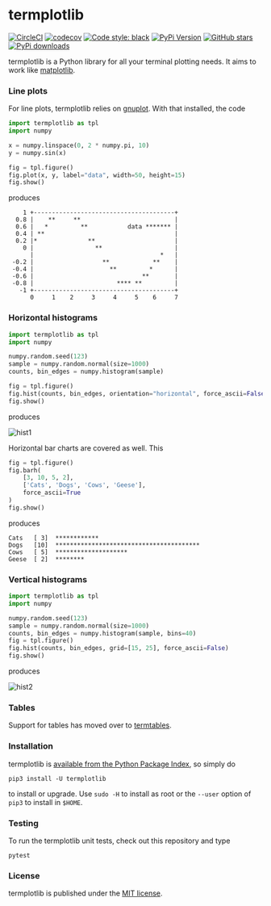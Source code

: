 # termplotlib

[![CircleCI](https://img.shields.io/circleci/project/github/nschloe/termplotlib/master.svg)](https://circleci.com/gh/nschloe/termplotlib)
[![codecov](https://img.shields.io/codecov/c/github/nschloe/termplotlib.svg)](https://codecov.io/gh/nschloe/termplotlib)
[![Code style: black](https://img.shields.io/badge/code%20style-black-000000.svg)](https://github.com/psf/black)
[![PyPi Version](https://img.shields.io/pypi/v/termplotlib.svg)](https://pypi.org/project/termplotlib)
[![GitHub stars](https://img.shields.io/github/stars/nschloe/termplotlib.svg?logo=github&label=Stars&logoColor=white)](https://github.com/nschloe/termplotlib)
[![PyPi downloads](https://img.shields.io/pypi/dm/termplotlib.svg)](https://pypistats.org/packages/termplotlib)

termplotlib is a Python library for all your terminal plotting needs. It aims to work
like [matplotlib](https://matplotlib.org/).


### Line plots

For line plots, termplotlib relies on [gnuplot](http://www.gnuplot.info/). With that installed, the code
```python
import termplotlib as tpl
import numpy

x = numpy.linspace(0, 2 * numpy.pi, 10)
y = numpy.sin(x)

fig = tpl.figure()
fig.plot(x, y, label="data", width=50, height=15)
fig.show()
```
produces
```
    1 +---------------------------------------+
  0.8 |    **     **                          |
  0.6 |   *         **           data ******* |
  0.4 | **                                    |
  0.2 |*              **                      |
    0 |                 **                    |
      |                                   *   |
 -0.2 |                   **            **    |
 -0.4 |                     **         *      |
 -0.6 |                              **       |
 -0.8 |                       **** **         |
   -1 +---------------------------------------+
      0     1    2     3     4     5    6     7
```

### Horizontal histograms

```python
import termplotlib as tpl
import numpy

numpy.random.seed(123)
sample = numpy.random.normal(size=1000)
counts, bin_edges = numpy.histogram(sample)

fig = tpl.figure()
fig.hist(counts, bin_edges, orientation="horizontal", force_ascii=False)
fig.show()
```
produces

![hist1](https://nschloe.github.io/termplotlib/hist1.png)

Horizontal bar charts are covered as well. This
```python
fig = tpl.figure()
fig.barh(
    [3, 10, 5, 2],
    ['Cats', 'Dogs', 'Cows', 'Geese'],
    force_ascii=True
)
fig.show()
```
produces
```
Cats   [ 3]  ************
Dogs   [10]  ****************************************
Cows   [ 5]  ********************
Geese  [ 2]  ********
```

### Vertical histograms

```python
import termplotlib as tpl
import numpy

numpy.random.seed(123)
sample = numpy.random.normal(size=1000)
counts, bin_edges = numpy.histogram(sample, bins=40)
fig = tpl.figure()
fig.hist(counts, bin_edges, grid=[15, 25], force_ascii=False)
fig.show()
```
produces

![hist2](https://nschloe.github.io/termplotlib/hist2.png)


### Tables

Support for tables has moved over to
[termtables](https://github.com/nschloe/termtables).


### Installation

termplotlib is [available from the Python Package
Index](https://pypi.org/project/termplotlib/), so simply do
```
pip3 install -U termplotlib
```
to install or upgrade. Use `sudo -H` to install as root or the `--user` option
of `pip3` to install in `$HOME`.


### Testing

To run the termplotlib unit tests, check out this repository and type
```
pytest
```

### License

termplotlib is published under the [MIT license](https://en.wikipedia.org/wiki/MIT_License).
